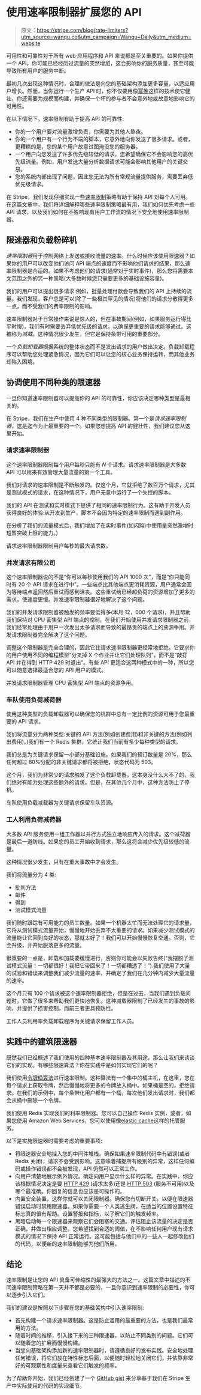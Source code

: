 # 使用速率限制器扩展您的 API

> 原文：<https://stripe.com/blog/rate-limiters?utm_source=wanqu.co&utm_campaign=Wanqu+Daily&utm_medium=website>



可用性和可靠性对于所有 web 应用程序和 API 来说都是至关重要的。如果你提供一个 API，你可能已经经历过流量的突然增加，这会影响你的服务质量，甚至可能导致所有用户的服务中断。

最初几次出现这种情况时，合理的做法是向您的基础架构添加更多容量，以适应用户增长。然而，当你运行一个生产 API 时，你不仅要用像[幂等](https://stripe.com/blog/idempotency)这样的技术使它健壮，你还需要为规模而构建，并确保一个坏的参与者不会意外地或故意地影响它的可用性。

在以下情况下，速率限制有助于提高 API 的可靠性:

*   你的一个用户要对流量激增负责，你需要为其他人熬夜。
*   你的一个用户有一个行为不端的脚本，它意外地向你发送了很多请求。或者，更糟糕的是，您的某个用户故意试图淹没您的服务器。
*   一个用户向您发送了许多优先级较低的请求，您希望确保它不会影响您的高优先级流量。例如，用户发送大量分析数据请求可能会影响其他用户的关键交易。
*   您的系统内部出现了问题，因此您无法为所有常规流量提供服务，需要丢弃低优先级请求。

在 Stripe，我们发现仔细实现一些[速率限制](https://en.wikipedia.org/wiki/Rate_limiting)策略有助于保持 API 对每个人可用。在这篇文章中，我们将详细解释哪些速率限制策略最有用，我们如何优先考虑一些 API 请求，以及我们如何在不影响现有用户工作流的情况下安全地使用速率限制器。

## 限速器和负载粉碎机

*速率限制器*用于控制网络上发送或接收流量的速率。什么时候应该使用限速器？如果你的用户可以改变他们访问 API 端点的速度而不影响他们请求的结果，那么速率限制器是合适的。如果不考虑他们的请求(通常对于实时事件)，那么您将需要本文范围之外的另一种策略(大多数时候您只需要更多的基础设施容量)。

我们的用户可以提出很多请求:例如，批量处理付款会导致我们的 API 上持续的流量。我们发现，客户总是可以(除了一些极其罕见的情况)将他们的请求分散得更多一点，而不受我们的费率限制的影响。

速率限制器对于日常操作来说是惊人的，但在事故期间(例如，如果服务运行得比平时慢)，我们有时需要丢弃低优先级的请求，以确保更重要的请求能够通过。这被称为*减载*。这种情况很少发生，但它是保持条带可用的重要部分。

一个*负载卸载器*根据系统的整体状态而不是发出请求的用户做出决定。负载卸载程序可以帮助您处理紧急情况，因为它们可以让您的核心业务保持运转，而其他业务却陷入困境。

## 协调使用不同种类的限速器

一旦你知道速率限制器可以提高你的 API 的可靠性，你应该决定哪种类型是最相关的。

在 Stripe，我们在生产中使用 4 种不同类型的限制器。第一个是*请求速率限制器*，这是迄今为止最重要的一个。如果您想提高 API 的健壮性，我们建议您从这里开始。

### 请求速率限制器

这个速率限制器限制每个用户每秒只能有 *N* 个请求。请求速率限制器是大多数 API 可以用来有效管理大量流量的第一个工具。

我们对请求的速率限制是不断触发的。仅这个月，它就拒绝了数百万个请求，尤其是测试模式的请求，在这种情况下，用户无意中运行了一个失控的脚本。

我们的 API 在测试和实时模式下提供了相同的速率限制行为。这有助于开发人员获得良好的体验:从开发到生产，脚本不会因为特定的速率限制而遇到副作用。

在分析了我们的流量模式后，我们增加了在实时事件(如闪购)中使用量突然激增时短暂突破上限的能力。)





请求速率限制器限制用户每秒的最大请求数。





### 并发请求有限公司

这个速率限制器说的不是“你可以每秒使用我们的 API 1000 次”，而是“你只能同时有 20 个 API 请求在进行中”。一些端点比其他端点更消耗资源，用户通常会因为等待端点返回然后重试而感到沮丧。这些重试给已经超负荷的资源增加了更多的需求，使速度更慢。并发速率限制器很好地解决了这个问题。

我们的并发请求限制器被触发的频率要低得多(本月 12，000 个请求)，并且帮助我们保持对 CPU 密集型 API 端点的控制。在我们开始使用并发请求限制器之前，我们经常处理由于用户一次发出太多请求而导致的最昂贵的端点上的资源争用。并发请求限制器完全解决了这个问题。

调整这个限制器是完全合理的，因此它比请求速率限制器更经常地拒绝。它要求你的用户使用不同的编程模型“分叉掉 X 个作业并让它们处理队列”，而不是“敲打 API 并在得到 HTTP 429 时退出”。有些 API 更适合这两种模式中的一种，所以您可以随意选择最适合您的 API 用户的模式。





并发请求限制器管理 CPU 密集型 API 端点的资源争用。





### 车队使用负荷减荷器

使用这种类型的负载卸载器可以确保您的机群中总有一定比例的资源可用于您最重要的 API 请求。

我们将流量分为两种类型:关键的 API 方法(例如创建费用)和非关键的方法(例如列出费用)。)我们有一个 Redis 集群，它统计我们当前有多少每种类型的请求。

我们总是为关键请求保留一小部分基础设施。如果我们的预订数量是 20%，那么任何超过 80%分配的非关键请求都将被拒绝，状态代码为 503。

这个月，我们为非常少的请求触发了这个负载卸载器。这本身没什么大不了的，我们绝对有能力处理这些额外的请求。但是，在其他几个月中，这种方法防止了停机。





车队使用负载减载器为关键请求保留车队资源。





### 工人利用负荷减荷器

大多数 API 服务使用一组工作器以并行方式独立地响应传入的请求。这个减荷器是最后一道防线。如果您的员工开始收到请求，那么这将会减少优先级较低的流量。

这种情况很少发生，只有在重大事故中才会发生。

我们将流量分为 4 类:

*   批判方法
*   邮件
*   得到
*   测试模式流量

我们随时跟踪有可用能力的员工数量。如果一个机器太忙而无法处理它的请求量，它将从测试模式流量开始，慢慢地开始丢弃不太重要的请求。如果减少测试模式的流量能让它回到良好的状态，那就太好了！我们可以开始慢慢恢复交通。否则，它会升级，并开始脱落更多的流量。

很重要的一点是，卸载和加载要缓慢进行，否则你可能会以失败告终(“我摆脱了测试模式流量！一切都很好！我把它带回来了！一切都糟透了！”).我们使用了大量的试验和错误来调整我们减少流量的速率，并确定了我们在几分钟内减少大量流量的速率。

这个月只有 100 个请求被这个速率限制器拒绝，但是在过去，当我们遇到负载问题时，它做了很多来帮助我们更快地恢复。这种减载器限制了已经发生的事故的影响，并提供了损害控制，而前三者更具预防性。





工作人员利用率负载卸载程序为关键请求保留工作人员。





## 实践中的建筑限速器

既然我们已经概述了我们使用的四种基本速率限制器及其用途，那么让我们来谈谈它们的实现。有哪些限速算法？你在实践中是如何实现它们的呢？

我们使用[令牌桶算法](https://en.wikipedia.org/wiki/Token_bucket)进行速率限制。这种算法有一个集中的桶主机，在这里，您在每个请求上获取令牌，然后慢慢地将更多的令牌放入桶中。如果桶是空的，拒绝请求。在我们的示例中，每个条带化用户都有一个桶，每次他们发出请求时，我们都会从桶中删除一个令牌。

我们使用 Redis 实现我们的利率限制器。您可以自己操作 Redis 实例，或者，如果您使用 Amazon Web Services，您可以使用像[elastic cache](https://aws.amazon.com/elasticache/)这样的托管服务。

以下是实施限速器时需要考虑的重要事项:

*   将限速器安全地挂入您的中间件堆栈。确保如果速率限制代码中有错误(或者 Redis 关闭)，请求不会受到影响。这意味着捕捉所有级别的异常，这样任何编码或操作错误都不会被发现，API 仍然可以正常工作。
*   向用户清楚地展示例外情况。确定向用户显示什么样的异常。在实践中，你应该根据情况决定是要 [HTTP 429](https://tools.ietf.org/html/rfc6585#section-4) (请求太多)还是 [HTTP 503](https://tools.ietf.org/html/rfc7231#section-6.6.4) (服务不可用)以及哪个最准确。你回复的信息也应该是可操作的。
*   内置安全装置，这样你就可以关闭限制器。确保您有切断开关，以便在限速器错误启动时禁用限速器。如果你需要一个人类逃生阀，在适当的位置设置特征标志真的很有帮助。设置警报和指标，以了解它们的触发频率。
*   黑暗启动每一个限速器来观察它们会阻塞的交通。评估阻止该流量的决定是否正确，并做出相应调整。您希望找到合适的阈值，在不影响任何用户现有请求模式的情况下保持 API 正常运行。这可能包括与他们中的一些人一起修改他们的代码，以便新的速率限制能够为他们所用。

## 结论

速率限制是让您的 API 具备可伸缩性的最强大的方法之一。这篇文章中描述的不同速率限制策略在第一天并不都是必要的，一旦你意识到速率限制的必要性，你可以逐步引入它们。

我们的建议是按照以下步骤在您的基础架构中引入速率限制:

*   首先构建一个请求速率限制器。这是防止滥用的最重要的方法，也是我们最常用的方法。
*   随着时间的推移，引入接下来的三种限速器，以防止不同类别的问题。它们可以随着您的扩展而慢慢构建。
*   当您向基础架构添加新的速率限制器时，请遵循良好的发布实践。安全地处理任何错误，将它们放在特性标志后面，以便随时轻松地关闭它们，并依靠非常好的可观察性和度量来查看它们触发的频率。

为了帮助你开始，我们已经创建了一个 [GitHub gist](https://gist.github.com/ptarjan/e38f45f2dfe601419ca3af937fff574d) 来分享基于我们在 Stripe 生产中实际使用的代码的实现细节。

